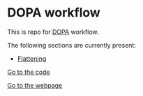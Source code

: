 # DOPA workflow

This is repo for [DOPA](https://dopa.jrc.ec.europa.eu/en) workflow.

The following sections are currently present:

+  [Flattening](./flattening/)

[Go to the code](https://github.com/andreamandrici/dopa_workflow)

[Go to the webpage](https://andreamandrici/github.io/dopa_workflow)

